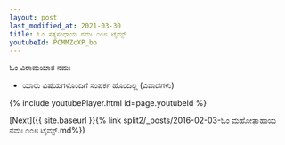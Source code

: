 ```yaml
---
layout: post
last_modified_at: 2021-03-30
title: ಓಂ ಸತ್ಯಸಂಧಾಯ ನಮಃ ೧೦೮ ಟೈಮ್ಸ್
youtubeId: PCMMZcXP_bo
---
```

 
 
 ಓಂ ವಿರಾಮಯಾತ ನಮಃ  
 
 -  ಯಾರು ವಿಷಯಗಳೊಂದಿಗೆ ಸಂಪರ್ಕ ಹೊಂದಿಲ್ಲ (ವಿವಾದಗಳು) 
 
  
 
  
 
 
 
 
 
 


{% include youtubePlayer.html id=page.youtubeId %}
 
[Next]({{ site.baseurl }}{% link  split2/_posts/2016-02-03-ಓಂ ಮಹೋತ್ಸಾಹಾಯ ನಮಃ ೧೦೮ ಟೈಮ್ಸ್.md%})
 

